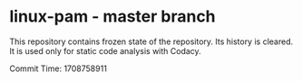 # linux-pam - master branch

This repository contains frozen state of the repository.
Its history is cleared. It is used only for static code
analysis with Codacy.

Commit Time: 1708758911